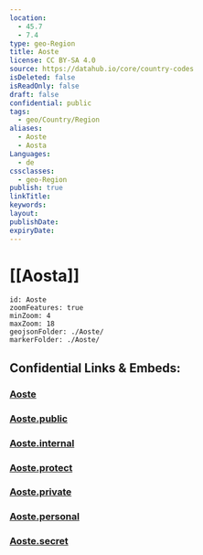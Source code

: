 ```yaml
---
location:
  - 45.7
  - 7.4
type: geo-Region
title: Aoste
license: CC BY-SA 4.0
source: https://datahub.io/core/country-codes
isDeleted: false
isReadOnly: false
draft: false
confidential: public
tags:
  - geo/Country/Region
aliases:
  - Aoste
  - Aosta
Languages:
  - de
cssclasses:
  - geo-Region
publish: true
linkTitle:
keywords:
layout:
publishDate:
expiryDate:
---
```


# [[Aosta]]

```leaflet
id: Aoste
zoomFeatures: true 
minZoom: 4 
maxZoom: 18
geojsonFolder: ./Aoste/
markerFolder: ./Aoste/
```


## Confidential Links & Embeds: 

### [Aoste](/_Standards/Earth/Continent/Europe/Europe~South/Italy/regions~Italy/Aosta_Valley/Aoste.md) 

### [Aoste.public](/_public/Earth/Continent/Europe/Europe~South/Italy/regions~Italy/Aosta_Valley/Aoste.public.md) 

### [Aoste.internal](/_internal/Earth/Continent/Europe/Europe~South/Italy/regions~Italy/Aosta_Valley/Aoste.internal.md) 

### [Aoste.protect](/_protect/Earth/Continent/Europe/Europe~South/Italy/regions~Italy/Aosta_Valley/Aoste.protect.md) 

### [Aoste.private](/_private/Earth/Continent/Europe/Europe~South/Italy/regions~Italy/Aosta_Valley/Aoste.private.md) 

### [Aoste.personal](/_personal/Earth/Continent/Europe/Europe~South/Italy/regions~Italy/Aosta_Valley/Aoste.personal.md) 

### [Aoste.secret](/_secret/Earth/Continent/Europe/Europe~South/Italy/regions~Italy/Aosta_Valley/Aoste.secret.md)

